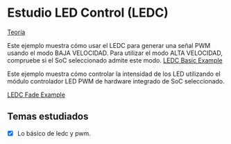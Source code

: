 # Estudio LED Control (LEDC)

[Teoría](https://docs.espressif.com/projects/esp-idf/en/latest/esp32/api-reference/peripherals/ledc.html)

Este ejemplo muestra cómo usar el LEDC para generar una señal PWM usando el modo BAJA VELOCIDAD. Para utilizar el modo ALTA VELOCIDAD, compruebe si el SoC seleccionado admite este modo.
[LEDC Basic Example](https://github.com/espressif/esp-idf/tree/4b5b064/examples/peripherals/ledc/ledc_basic)

Este ejemplo muestra cómo controlar la intensidad de los LED utilizando el módulo controlador LED PWM de hardware integrado de SoC seleccionado.

[LEDC Fade Example](https://github.com/espressif/esp-idf/tree/4b5b064/examples/peripherals/ledc/ledc_fade)

## Temas estudiados

- [x] Lo básico de ledc y pwm.


